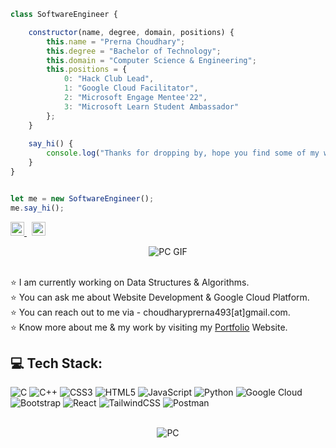<!--
<p align="center">
<a href="https://git.io/typing-svg"><img src="https://readme-typing-svg.herokuapp.com?font=Open+Sans&size=22&color=000000&center=true&vCenter=true&lines=Web+Developer;Microsoft+Learn+Student+Ambassador;Microsoft+Engage+Mentee'22;Hack+Club+Lead;Google+Cloud+Facilitator" alt="Typing SVG" /></a>
</p>
-->


```javascript
class SoftwareEngineer {

    constructor(name, degree, domain, positions) {
        this.name = "Prerna Choudhary";
        this.degree = "Bachelor of Technology";
        this.domain = "Computer Science & Engineering";
        this.positions = {
            0: "Hack Club Lead",
            1: "Google Cloud Facilitator",
            2: "Microsoft Engage Mentee'22",
            3: "Microsoft Learn Student Ambassador"
        };
    }
    
    say_hi() {
        console.log("Thanks for dropping by, hope you find some of my work interesting.");
    }    
}


let me = new SoftwareEngineer();
me.say_hi();
```

<p align="left">
<a href="https://twitter.com/___PRERNA___">
  <img alt="Prerna Choudhary | Twitter" width="22px" src="https://raw.githubusercontent.com/peterthehan/peterthehan/master/assets/twitter.svg" />
</a>
&nbsp;
<a href="https://www.linkedin.com/in/prerna-choudhary-31837a1bb/">
  <img alt="Prerna's LinkedIN" width="22px" src="https://raw.githubusercontent.com/peterthehan/peterthehan/master/assets/linkedin.svg" />
</a>
</p>

<p align="center">
   <img src="https://user-images.githubusercontent.com/77505989/184614628-6c4e5af2-108d-43cd-968c-5a3cb20cdd7e.gif" alt="PC GIF" />
</p>

<br>⭐ I am currently working on Data Structures & Algorithms.<br>⭐ You can ask me about Website Development & Google Cloud Platform. <br>⭐ You can reach out to me via - choudharyprerna493[at]gmail.com. <br>⭐ Know more about me & my work by visiting my <a href="https://prernachoudhary.vercel.app/" target="_blank" rel="noopener noreferrer">Portfolio</a> Website.

## 💻 Tech Stack:
![C](https://img.shields.io/badge/c-%2300599C.svg?style=for-the-badge&logo=c&logoColor=white) ![C++](https://img.shields.io/badge/c++-%2300599C.svg?style=for-the-badge&logo=c%2B%2B&logoColor=white) ![CSS3](https://img.shields.io/badge/css3-%231572B6.svg?style=for-the-badge&logo=css3&logoColor=white) ![HTML5](https://img.shields.io/badge/html5-%23E34F26.svg?style=for-the-badge&logo=html5&logoColor=white) ![JavaScript](https://img.shields.io/badge/javascript-%23323330.svg?style=for-the-badge&logo=javascript&logoColor=%23F7DF1E) ![Python](https://img.shields.io/badge/python-3670A0?style=for-the-badge&logo=python&logoColor=ffdd54) ![Google Cloud](https://img.shields.io/badge/Google%20Cloud-%234285F4.svg?style=for-the-badge&logo=google-cloud&logoColor=white) ![Bootstrap](https://img.shields.io/badge/bootstrap-%23563D7C.svg?style=for-the-badge&logo=bootstrap&logoColor=white) ![React](https://img.shields.io/badge/react-%2320232a.svg?style=for-the-badge&logo=react&logoColor=%2361DAFB) ![TailwindCSS](https://img.shields.io/badge/tailwindcss-%2338B2AC.svg?style=for-the-badge&logo=tailwind-css&logoColor=white) ![Postman](https://img.shields.io/badge/Postman-FF6C37?style=for-the-badge&logo=postman&logoColor=white)


<p align="center">
<!-- <img src="https://github-readme-streak-stats.herokuapp.com/?user=PRERNA-CHOUDHARY&theme=tokyonight&hide_border=false" alt="PC" /> -->
<br /><img src="https://activity-graph.herokuapp.com/graph?username=PRERNA-CHOUDHARY&theme=github" alt="PC" />
</p>
